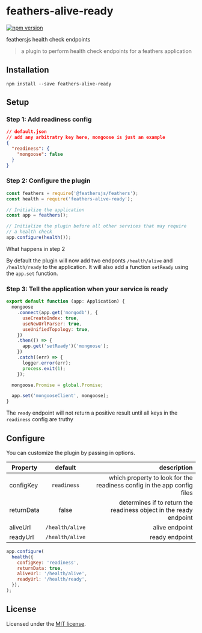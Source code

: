# feathers-alive-ready

[![npm version](https://badge.fury.io/js/feathers-alive-ready.svg)](https://badge.fury.io/js/feathers-alive-ready)

feathersjs health check endpoints

> a plugin to perform health check endpoints for a feathers application

## Installation

```
npm install --save feathers-alive-ready
```

## Setup

### Step 1: Add readiness config

```json
// default.json
// add any arbitratry key here, mongoose is just an example
{
  "readiness": {
    "mongoose": false
  }
}
```

### Step 2: Configure the plugin

```js
const feathers = require('@feathersjs/feathers');
const health = require('feathers-alive-ready');

// Initialize the application
const app = feathers();

// Initialize the plugin before all other services that may require
// a health check
app.configure(health());
```

What happens in step 2

By default the plugin will now add two endponts `/health/alive` and `/health/ready` to the application.
It will also add a function `setReady` using the `app.set` function.

### Step 3: Tell the application when your service is ready

```js
export default function (app: Application) {
  mongoose
    .connect(app.get('mongodb'), {
      useCreateIndex: true,
      useNewUrlParser: true,
      useUnifiedTopology: true,
    })
    .then(() => {
      app.get('setReady')('mongoose');
    })
    .catch((err) => {
      logger.error(err);
      process.exit(1);
    });

  mongoose.Promise = global.Promise;

  app.set('mongooseClient', mongoose);
}
```

The `ready` endpoint will not return a positive result until all keys in the `readiness` config are truthy

## Configure

You can customize the plugin by passing in options.

| Property   |     default     |                                                             description |
| ---------- | :-------------: | ----------------------------------------------------------------------: |
| configKey  |   `readiness`   | which property to look for the readiness config in the app config files |
| returnData |      false      |      determines if to return the readiness object in the ready endpoint |
| aliveUrl   | `/health/alive` |                                                          alive endpoint |
| readyUrl   | `/health/alive` |                                                          ready endpoint |

```js
app.configure(
  health({
    configKey: 'readiness',
    returnData: true,
    aliveUrl: '/health/alive',
    readyUrl: '/health/ready',
  }),
);
```

## License

Licensed under the [MIT license](LICENSE).
